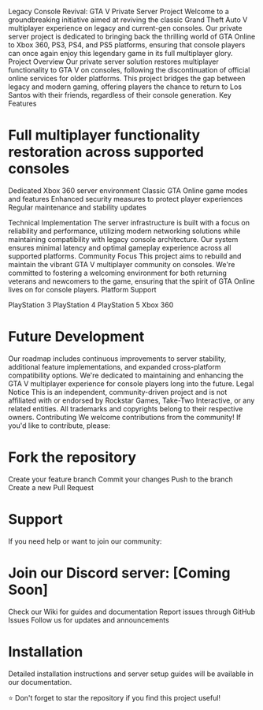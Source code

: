 Legacy Console Revival: GTA V Private Server Project
Welcome to a groundbreaking initiative aimed at reviving the classic Grand Theft Auto V multiplayer experience on legacy and current-gen consoles. Our private server project is dedicated to bringing back the thrilling world of GTA Online to Xbox 360, PS3, PS4, and PS5 platforms, ensuring that console players can once again enjoy this legendary game in its full multiplayer glory.
Project Overview
Our private server solution restores multiplayer functionality to GTA V on consoles, following the discontinuation of official online services for older platforms. This project bridges the gap between legacy and modern gaming, offering players the chance to return to Los Santos with their friends, regardless of their console generation.
Key Features

# Full multiplayer functionality restoration across supported consoles
Dedicated Xbox 360 server environment
Classic GTA Online game modes and features
Enhanced security measures to protect player experiences
Regular maintenance and stability updates

Technical Implementation
The server infrastructure is built with a focus on reliability and performance, utilizing modern networking solutions while maintaining compatibility with legacy console architecture. Our system ensures minimal latency and optimal gameplay experience across all supported platforms.
Community Focus
This project aims to rebuild and maintain the vibrant GTA V multiplayer community on consoles. We're committed to fostering a welcoming environment for both returning veterans and newcomers to the game, ensuring that the spirit of GTA Online lives on for console players.
Platform Support

PlayStation 3
PlayStation 4
PlayStation 5
Xbox 360

# Future Development
Our roadmap includes continuous improvements to server stability, additional feature implementations, and expanded cross-platform compatibility options. We're dedicated to maintaining and enhancing the GTA V multiplayer experience for console players long into the future.
Legal Notice
This is an independent, community-driven project and is not affiliated with or endorsed by Rockstar Games, Take-Two Interactive, or any related entities. All trademarks and copyrights belong to their respective owners.
Contributing
We welcome contributions from the community! If you'd like to contribute, please:

# Fork the repository
Create your feature branch
Commit your changes
Push to the branch
Create a new Pull Request

# Support
If you need help or want to join our community:

# Join our Discord server: [Coming Soon]
Check our Wiki for guides and documentation
Report issues through GitHub Issues
Follow us for updates and announcements

# Installation
Detailed installation instructions and server setup guides will be available in our documentation.

⭐ Don't forget to star the repository if you find this project useful!
